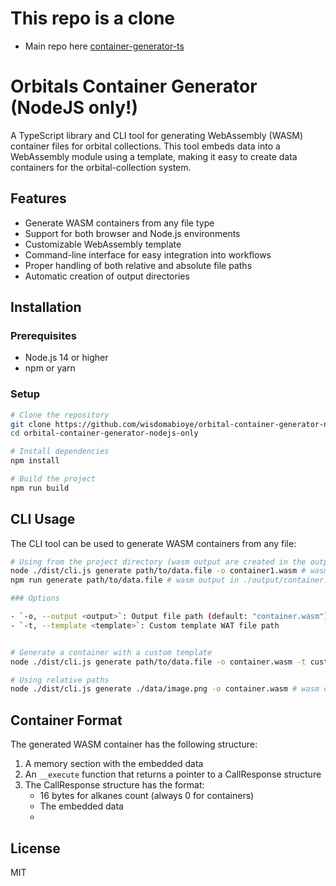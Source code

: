 # This repo is a clone
- Main repo here [container-generator-ts](https://github.com/orbitalconsortium/orbital-collection/tree/master/container-generator-ts)
# Orbitals Container Generator (NodeJS only!)

A TypeScript library and CLI tool for generating WebAssembly (WASM) container files for orbital collections. This tool embeds data into a WebAssembly module using a template, making it easy to create data containers for the orbital-collection system.

## Features

- Generate WASM containers from any file type
- Support for both browser and Node.js environments
- Customizable WebAssembly template
- Command-line interface for easy integration into workflows
- Proper handling of both relative and absolute file paths
- Automatic creation of output directories


## Installation

### Prerequisites

- Node.js 14 or higher
- npm or yarn

### Setup

```bash
# Clone the repository
git clone https://github.com/wisdomabioye/orbital-container-generator-nodejs-only.git
cd orbital-container-generator-nodejs-only

# Install dependencies
npm install

# Build the project
npm run build
```
## CLI Usage

The CLI tool can be used to generate WASM containers from any file:

```bash
# Using from the project directory (wasm output are created in the output folder)
node ./dist/cli.js generate path/to/data.file -o container1.wasm # wasm output in ./output/container1.wasm
npm run generate path/to/data.file # wasm output in ./output/container.wasm

### Options

- `-o, --output <output>`: Output file path (default: "container.wasm")
- `-t, --template <template>`: Custom template WAT file path


# Generate a container with a custom template
node ./dist/cli.js generate path/to/data.file -o container.wasm -t custom-template.wat # wasm output in ./output/container.wasm

# Using relative paths
node ./dist/cli.js generate ./data/image.png -o container.wasm # wasm output in ./output/container.wasm
```

## Container Format

The generated WASM container has the following structure:

1. A memory section with the embedded data
2. An `__execute` function that returns a pointer to a CallResponse structure
3. The CallResponse structure has the format:
   - 16 bytes for alkanes count (always 0 for containers)
   - The embedded data
   - 
## License

MIT